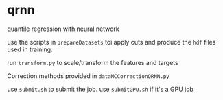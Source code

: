 # qrnn
quantile regression with neural network

use the scripts in ```prepareDatasets``` toi apply cuts and produce the ```hdf``` files used in training. 

run ```transform.py``` to scale/transform the features and targets

Correction methods provided in ```dataMCCorrectionQRNN.py```

use ```submit.sh``` to submit the job. use ```submitGPU.sh``` if it's a GPU job

